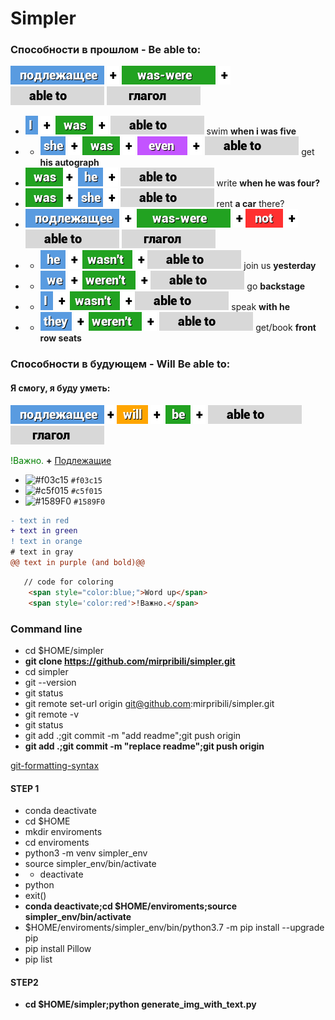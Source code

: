 # Simpler

### Cпособности в прошлом - Be able to:
<img src="подлежащее.png"> <img src="+.png"> <img src="was-were.png"> <img src="+.png"> <img src="able to.png"> <img src="глагол.png">
- <img src="I.png"> <img src="+.png"> <img src="was.png"> <img src="+.png"> <img src="able to.png"> swim **when i was five**
- - <img src="she.png"> <img src="+.png">
<img src="was.png"> <img src="+.png"> <img src="even.png"> <img src="+.png">
 <img src="able to.png"> get **his autograph**
- <img src="was.png"><img src="+.png"> <img src="he.png"> <img src="+.png"> <img src="able to.png"> write **when he was four?**
- <img src="was.png"><img src="+.png"> <img src="she.png"> <img src="+.png"> <img src="able to.png"> rent **a car** there?
- <img src="подлежащее.png"> <img src="+.png"> <img src="was-were.png"> <img src="+.png"><img src="not.png"> <img src="+.png"><img src="able to.png"> <img src="глагол.png">
- - <img src="he.png"> <img src="+.png"> <img src="wasn't.png"> <img src="+.png"><img src="able to.png"> join us **yesterday**
- - <img src="we.png"> <img src="+.png"> <img src="weren't.png"> <img src="+.png"><img src="able to.png"> go **backstage**
- - <img src="I.png"> <img src="+.png"> <img src="wasn't.png"> <img src="+.png"><img src="able to.png"> speak **with he**
- - <img src="they.png"> <img src="+.png"> <img src="weren't.png"> <img src="+.png"> <img src="able to.png"> get/book **front row seats**

### Cпособности в будующем - Will Be able to:
#### Я смогу, я буду уметь:
<img src="подлежащее.png"><img src="+.png"><img src="will.png"> <img src="+.png"> <img src="be.png"> <img src="+.png"> <img src="able to.png"> <img src="глагол.png">



 <span style='color:green'>!Важно.</span> **+** [Подлежащие]()



- ![#f03c15](https://via.placeholder.com/15/f03c15/000000?text=+) `#f03c15`
- ![#c5f015](https://via.placeholder.com/15/c5f015/000000?text=+) `#c5f015`
- ![#1589F0](https://via.placeholder.com/15/1589F0/000000?text=+) `#1589F0`

```diff
- text in red
+ text in green
! text in orange
# text in gray
@@ text in purple (and bold)@@
```

```html
   // code for coloring
   	<span style="color:blue;">Word up</span>
	<span style='color:red'>!Важно.</span> 
```

### Command line

- cd $HOME/simpler
- **git clone https://github.com/mirpribili/simpler.git**
- cd simpler
- git --version
- git status
- git remote set-url origin git@github.com:mirpribili/simpler.git
- git remote -v
- git status
- git add .;git commit -m "add readme";git push origin
- **git add .;git commit -m "replace readme";git push origin**

[git-formatting-syntax](https://docs.github.com/en/free-pro-team@latest/github/writing-on-github/basic-writing-and-formatting-syntax)


#### STEP 1

- conda deactivate
- cd $HOME
- mkdir enviroments
- cd enviroments
- python3 -m venv simpler_env
- source simpler_env/bin/activate
- - deactivate
- python
- exit()
- **conda deactivate;cd $HOME/enviroments;source simpler_env/bin/activate**
- $HOME/enviroments/simpler_env/bin/python3.7 -m pip install --upgrade pip
- pip install Pillow
- pip list

#### STEP2
- **cd $HOME/simpler;python generate_img_with_text.py**
